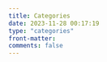 ```yaml
---
title: Categories
date: 2023-11-28 00:17:19
type: "categories"
front-matter:
comments: false
---
```

